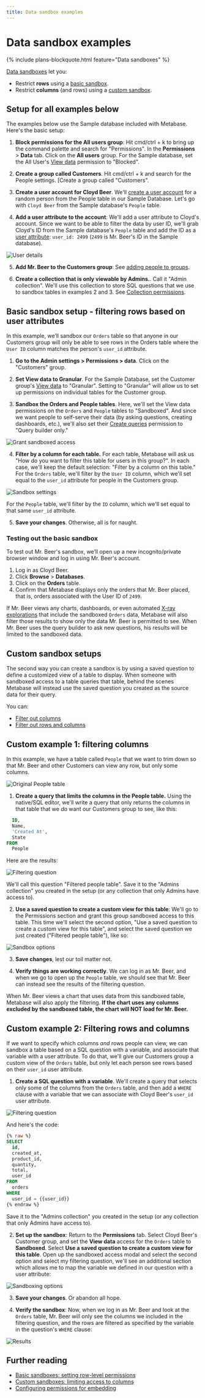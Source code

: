 ```yaml
---
title: Data sandbox examples
---
```


# Data sandbox examples

{% include plans-blockquote.html feature="Data sandboxes" %}

[Data sandboxes](./data-sandboxes.md) let you:

- Restrict **rows** using a [basic sandbox](./data-sandboxes.md#basic-data-sandboxes-filter-by-a-column-in-the-table).
- Restrict **columns** (and rows) using a [custom sandbox](./data-sandboxes.md#custom-data-sandboxes-use-a-saved-question-to-create-a-custom-view-of-a-table).

## Setup for all examples below

The examples below use the Sample database included with Metabase. Here's the basic setup:

1. **Block permissions for the All users group**: Hit cmd/ctrl + k to bring up the command palette and search for "Permissions". In the **Permissions** > **Data** tab. Click on the **All users** group. For the Sample database, set the All User's [View data](./data.md#view-data-permissions) permission to "Blocked".

2. **Create a group called Customers**. Hit cmd/ctrl + k and search for the People settings. [Create a group called "Customers".

3. **Create a user account for Cloyd Beer**. We'll [create a user account](../people-and-groups/managing.md#creating-an-account) for a random person from the People table in our Sample Database. Let's go with `Cloyd Beer` from the Sample database's `People` table.

4. **Add a user attribute to the account**: We'll add a user attribute to Cloyd's account. Since we want to be able to filter the data by user ID, we'll grab Cloyd's ID from the Sample database's `People` table and add the ID as a [user attribute](../people-and-groups/managing.md#adding-a-user-attribute): `user_id: 2499` (`2499` is Mr. Beer's ID in the Sample database).

![User details](images/edit-user-details.png)

5. **Add Mr. Beer to the Customers group**: See [adding people to groups](../people-and-groups/managing.md#adding-people-to-groups).

6. **Create a collection that is only viewable by Admins.**. Call it "Admin collection". We'll use this collection to store SQL questions that we use to sandbox tables in examples 2 and 3. See [Collection permissions](./collections.md).

## Basic sandbox setup - filtering rows based on user attributes

In this example, we’ll sandbox our `Orders` table so that anyone in our Customers group will only be able to see rows in the Orders table where the `User ID` column matches the person's `user_id` attribute.

1. **Go to the Admin settings > Permissions > data**. Click on the "Customers" group.

2. **Set View data to Granular**. For the Sample Database, set the Customer group's [View data](./data.md#view-data-permissions) to "Granular". Setting to "Granular" will allow us to set up permissions on individual tables for the Customer group.

3. **Sandbox the Orders and People tables**. Here, we'll set the View data permissions on the `Orders` and `People` tables to "Sandboxed". And since we want people to self-serve their data (by asking questions, creating dashboards, etc.), we'll also set their [Create queries](../permissions/data.md#create-queries-permissions) permission to "Query builder only."

![Grant sandboxed access](images/grant-sandboxed-access.png)

4. **Filter by a column for each table.** For each table, Metabase will ask us "How do you want to filter this table for users in this group?". In each case, we'll keep the default selection: "Filter by a column on this table." For the `Orders` table, we'll filter by the `User ID` column, which we'll set equal to the `user_id` attribute for people in the Customers group.

![Sandbox settings](images/select-user-attribute.png)

For the `People` table, we'll filter by the `ID` column, which we'll set equal to that same `user_id` attribute.

5. **Save your changes**. Otherwise, all is for naught.

### Testing out the basic sandbox

To test out Mr. Beer's sandbox, we’ll open up a new incognito/private browser window and log in using Mr. Beer's account.

1. Log in as Cloyd Beer.
2. Click **Browse** > **Databases**.
3. Click on the **Orders** table.
4. Confirm that Metabase displays only the orders that Mr. Beer placed, that is, orders associated with the User ID of `2499`.

If Mr. Beer views any charts, dashboards, or even automated [X-ray explorations](../exploration-and-organization/x-rays.md) that include the sandboxed `Orders` data, Metabase will also filter those results to show only the data Mr. Beer is permitted to see. When Mr. Beer uses the query builder to ask new questions, his results will be limited to the sandboxed data.

## Custom sandbox setups

The second way you can create a sandbox is by using a saved question to define a customized view of a table to display. When someone with sandboxed access to a table queries that table, behind the scenes Metabase will instead use the saved question you created as the source data for their query.

You can:

- [Filter out columns](#custom-example-1-filtering-columns)
- [Filter out rows and columns](#custom-example-2-filtering-rows-and-columns)

## Custom example 1: filtering columns

In this example, we have a table called `People` that we want to trim down so that Mr. Beer and other Customers can view any row, but only some columns.

![Original People table](images/advanced-example-1-people-table.png)

1. **Create a query that limits the columns in the People table.** Using the native/SQL editor, we'll write a query that only returns the columns in that table that we _do_ want our Customers group to see, like this:

```sql
  ID,
  Name,
  'Created At',
  State
FROM
  People
```

Here are the results:

![Filtering question](images/advanced-example-1-filtering-question.png)

We'll call this question "Filtered people table". Save it to the "Admins collection" you created in the setup (or any collection that only Admins have access to).

2. **Use a saved question to create a custom view for this table**: We'll go to the Permissions section and grant this group sandboxed access to this table. This time we'll select the second option, "Use a saved question to create a custom view for this table", and select the saved question we just created ("Filtered people table"), like so:

![Sandbox options](images/advanced-example-1-sandbox-modal.png)

3. **Save changes**, lest our toil matter not.

4. **Verify things are working correctly**. We can log in as Mr. Beer, and when we go to open up the `People` table, we should see that Mr. Beer can instead see the results of the filtering question.

When Mr. Beer views a chart that uses data from this sandboxed table, Metabase will also apply the filtering. **If the chart uses any columns excluded by the sandboxed table, the chart will NOT load for Mr. Beer.**

## Custom example 2: Filtering rows and columns

If we want to specify which columns _and_ rows people can view, we can sandbox a table based on a SQL question with a variable, and associate that variable with a user attribute. To do that, we'll give our Customers group a custom view of the `Orders` table, but only let each person see rows based on their `user_id` user attribute.

1. **Create a SQL question with a variable**. We'll create a query that selects only some of the columns from the `Orders` table, and then add a `WHERE` clause with a variable that we can associate with Cloyd Beer's `user_id` user attribute.

![Filtering question](images/advanced-example-2-filtering-question.png)

And here's the code:

```sql
{% raw %}
SELECT
  id,
  created_at,
  product_id,
  quantity,
  total,
  user_id
FROM
  orders
WHERE
  user_id = {{user_id}}
{% endraw %}
```

Save it to the "Admins collection" you created in the setup (or any collection that only Admins have access to).

2. **Set up the sandbox**: Return to the **Permissions** tab. Select Cloyd Beer's Customer group, and set the **View data** access for the `Orders` table to **Sandboxed**. Select **Use a saved question to create a custom view for this table**. Open up the sandboxed access modal and select the second option and select my filtering question, we'll see an additional section which allows me to map the variable we defined in our question with a user attribute:

![Sandboxing options](images/advanced-example-2-sandboxing-options.png)

3. **Save your changes**. Or abandon all hope.

4. **Verify the sandbox**: Now, when we log in as Mr. Beer and look at the `Orders` table, Mr. Beer will only see the columns we included in the filtering question, and the rows are filtered as specified by the variable in the question's `WHERE` clause:

![Results](images/advanced-example-2-results.png)

## Further reading

- [Basic sandboxes: setting row-level permissions](https://www.metabase.com/learn/metabase-basics/administration/permissions/data-sandboxing-row-permissions)
- [Custom sandboxes: limiting access to columns](https://www.metabase.com/learn/metabase-basics/administration/permissions/data-sandboxing-column-permissions)
- [Configuring permissions for embedding](../permissions/embedding.md)
